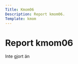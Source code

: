 ```yaml
---
Title: Kmom06
Description: Report kmom06.
Template: kmom
---
```


Report kmom06
==========================

Inte gjort än
